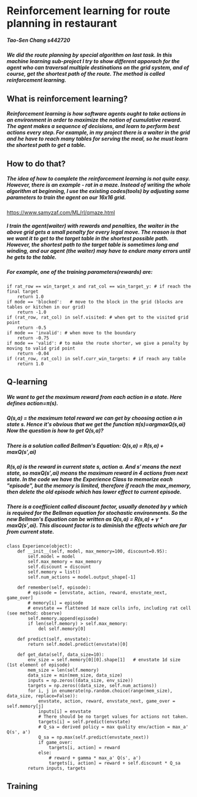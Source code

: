 # Reinforcement learning for route planning in restaurant
##### Tao-Sen Chang  s442720

##### We did the route planning by special algorithm on last task. In this machine learning sub-project I try to show different apporach for the agent who can traversal multiple destinations on the grid system, and of course, get the shortest path of the route. The method is called reinforcement learning. 

## What is reinforcement learning?
##### Reinforcement learning is how software agents ought to take actions in an environment in order to maximize the notion of cumulative reward. The agent makes a sequence of decisions, and learn to perform best actions every step. For example, in my project there is a waiter in the grid and he have to reach many tables for serving the meal, so he must learn the shortest path to get a table.

## How to do that?
##### The idea of how to complete the reinforcement learning is not quite easy. However, there is an example - rat in a maze. Instead of writing the whole algorithm at beginning, I use the existing codes(tools) by adjusting some parameters to train the agent on our 16x16 grid.
https://www.samyzaf.com/ML/rl/qmaze.html
##### I train the agent(waiter) with rewards and penalties, the waiter in the above grid gets a small penalty for every legal move. The reason is that we want it to get to the target table in the shortest possible path. However, the shortest path to the target table is sometimes long and winding, and our agent (the waiter) may have to endure many errors until he gets to the table.
##### For example, one of the training parameters(rewards) are:
```
if rat_row == win_target_x and rat_col == win_target_y: # if reach the final target
    return 1.0
if mode == 'blocked':   # move to the block in the grid (blocks are tables or kitchen in our grid)
    return -1.0
if (rat_row, rat_col) in self.visited: # when get to the visited grid point
    return -0.5    
if mode == 'invalid': # when move to the boundary
    return -0.75    
if mode == 'valid': # to make the route shorter, we give a penalty by moving to valid grid point
    return -0.04
if (rat_row, rat_col) in self.curr_win_targets: # if reach any table
    return 1.0
```
## Q-learning
##### We want to get the maximum reward from each action in a state. Here defines action=π(s).
##### Q(s,a) = the maximum total reward we can get by choosing action a in state s. Hence it's obvious that we get the function π(s)=argmaxQ(s,ai)   Now the question is how to get Q(s,a)?
##### There is a solution called Bellman's Equation: Q(s,a) = R(s,a) + maxQ(s′,ai)
##### R(s,a) is the reward in current state s, action a. And s′ means the next state, so maxQ(s′,ai) means the maximum reward in 4 actions from next state. In the code we have the Experience Class to memorize each "episode", but the memory is limited, therefore if reach the max_memory, then delete the old episode which has lower effect to current episode.
##### There is a coefficient called discount factor, usually denoted by γ which is required for the Bellman equation for stochastic environments. So the new Bellman's Equation can be written as Q(s,a) = R(s,a) + γ * maxQ(s′,ai). This discount factor is to diminish the effects which are far from current state.
```
class Experience(object):
    def __init__(self, model, max_memory=100, discount=0.95):
        self.model = model
        self.max_memory = max_memory
        self.discount = discount
        self.memory = list()
        self.num_actions = model.output_shape[-1]

    def remember(self, episode):
        # episode = [envstate, action, reward, envstate_next, game_over]
        # memory[i] = episode
        # envstate == flattened 1d maze cells info, including rat cell (see method: observe)
        self.memory.append(episode)
        if len(self.memory) > self.max_memory:
            del self.memory[0]

    def predict(self, envstate):
        return self.model.predict(envstate)[0]

    def get_data(self, data_size=10):
        env_size = self.memory[0][0].shape[1]   # envstate 1d size (1st element of episode)
        mem_size = len(self.memory)
        data_size = min(mem_size, data_size)
        inputs = np.zeros((data_size, env_size))
        targets = np.zeros((data_size, self.num_actions))
        for i, j in enumerate(np.random.choice(range(mem_size), data_size, replace=False)):
            envstate, action, reward, envstate_next, game_over = self.memory[j]
            inputs[i] = envstate
            # There should be no target values for actions not taken.
            targets[i] = self.predict(envstate)
            # Q_sa = derived policy = max quality env/action = max_a' Q(s', a')
            Q_sa = np.max(self.predict(envstate_next))
            if game_over:
                targets[i, action] = reward
            else:
                # reward + gamma * max_a' Q(s', a')
                targets[i, action] = reward + self.discount * Q_sa
        return inputs, targets
```

## Training
##### 
